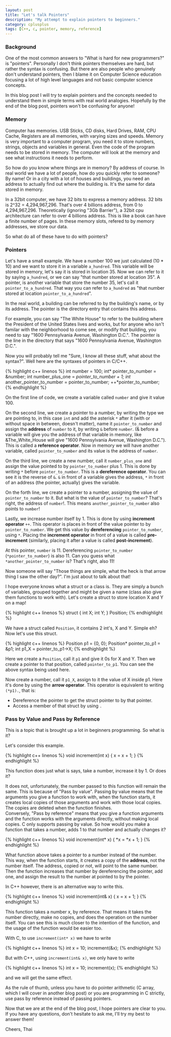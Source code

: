 ```yaml
---
layout: post
title: "Let's talk Pointers"
description: "My attempt to explain pointers to beginners."
category: cplusplus
tags: [C++, c, pointer, memory, reference]
---
```


<!-- Overview -->
<h3>Background</h3>

One of the most common answers to "What is hard for new programmers?" is "pointers". 
Personally I don't think pointers themselves are hard, but rather the syntax is confusing. 
But there are also people who genuinely don't understand pointers, then I blame it on Computer Science education focusing
a lot of high level languages and not basic computer science concepts.

In this blog post I will try to explain pointers and the concepts needed to understand them in simple terms with real world analogies.
Hopefully by the end of the blog post, pointers won't be confusing for anyone!

<h3>Memory</h3>
Computer has memories. USB Sticks, CD disks, Hard Drives, RAM, CPU Cache, Registers are all memories, with varying sizes and speeds.
Memory is very important to a computer program, you need it to store numbers, strings, objects and variables in general. 
Even the code of the program needs to be stored in memory. The computer will look at the memory and see what instructions it needs to perform.

So how do you know where things are in memory? By address of course. In real world we have a lot of people, how do you quickly refer to someone?
By name! Or in a city with a lot of houses and buildings, you need an address to actually find out where the building is. It's the same for data stored in memory.

In a 32bit computer, we have 32 bits to express a memory address. 32 bits is 2^32 = 4,294,967,296. That's over 4 billions address, from 0 to 4,294,967,296. Theoretically (ignoring "3Gb Barrier"), a 32bit cpu architecture can refer to over 4 billions address.
This is like a book can have a finite number of pages. In these memory slots, refered to by memory addresses, we store our data.

So what do all of these have to do with pointers?

<h3>Pointers</h3>

Let's have a small example. We have a number 100 we just calculated (10 * 10) and we want to store it in a variable ```a_hundred```.
This variable will be stored in memory, let's say it is stored in location 35. Now we can refer to it by saying ```a_hundred```, or we can say "that number stored at location 35".
A pointer, is another variable that store the number 35, let's call it ```pointer_to_a_hundred```. That way you can refer to ```a_hundred``` as "that number stored at location ```pointer_to_a_hundred```".

In the real world, a building can be referred to by the building's name, or by its address. The pointer is the directory entry that contains this address.

For example, you can say "The White House" to refer to the building where the President of the United States lives and works, but for anyone who isn't familar with the neighborhood to come see, or modify that building, you need to say "1600 Pennsylvania Avenue, Washington D.C.".
The pointer is the line in the directory that says "1600 Pennsylvania Avenue, Washington D.C.".

Now you will probably tell me "Sure, I know all these stuff, what about the syntax?". Well here are the syntaxes of pointers in C/C++.

{% highlight c++ linenos %}
int number = 100;
int* pointer_to_number = &number;
int number_plus_one = *pointer_to_number + 1;
int* another_pointer_to_number = pointer_to_number;
++*pointer_to_number;
{% endhighlight %}

On the first line of code, we create a variable called ```number``` and give it value 100. 

On the second line, we create a pointer to a number, by writing the type we are pointing to, in this case ```int``` and add the asterisk ```*``` after it (with or without space in between, doesn't matter),
name it ```pointer_to_number``` and assign the __address__ of ```number``` to it, by writing ```&``` before ```number```. (& before a variable will give you the address of that variable in memory, like &The_White_House will give "1600 Pennsylvania Avenue, Washington D.C.").
This is called a __reference operator__.
Now in memory we will have another variable, called ```pointer_to_number``` and its value is the address of ```number```.

On the third line, we create a new number, call it ```number_plus_one``` and assign the value pointed to by ```pointer_to_number``` plus 1. 
This is done by writing ```*``` before ```pointer_to_number```. This is a __dereference operator__. You can see it is the reverse of ```&```.
```&``` in front of a variable gives the address, ```*``` in front of an address (the pointer, actually) gives the variable.

On the forth line, we create a pointer to a number, assigning the value of ```pointer_to_number``` to it. But what is the value of ```pointer_to_number```?
That's right, the address of ```number```!. This means ```another_pointer_to_number``` also points to ```number```!

Lastly, we increase number itself by 1. This is done by using __increment operator__ ```++```. 
This operator is places in front of the value pointer to by ```pointer_to_number```. We get this value by __dereferencing__ ```pointer_to_number```, using ```*```.
Placing the __increment operator__ in front of a value is called __pre-increment__ (similarly, placing it after a value is called __post-increment__).

At this pointer, ```number``` is 11. Dereferencing ```pointer_to_number``` (```*pointer_to_number```) is also 11. Can you guess what ```*another_pointer_to_number``` is?
That's right, also 11!

Now someone will say "Those things are simple, what the heck is that arrow thing I saw the other day?". I'm just about to talk about that!

I hope everyone knows what a struct or a class is. They are simply a bunch of variables, grouped together and might be given a name (class also give them functions to work with). Let's create a struct to store location X and Y on a map!

{% highlight c++ linenos %}
struct
{
  int X;
  int Y;
} Position;
{% endhighlight %}

We have a struct called ```Position```, it contains 2 int's, X and Y. Simple eh?
Now let's use this struct.

{% highlight c++ linenos %}
Position p1 = {0, 0};
Position* pointer_to_p1 = &p1;
int p1_X = pointer_to_p1->X;
{% endhighlight %}

Here we create a ```Position```, call it ```p1``` and give it 0s for X and Y. Then we create a pointer to that position, called ```pointer_to_p1```. 
You can see the above syntax being used here.

Now create a number, call it ```p1_X```, assign to it the value of X inside p1. Here it's done by using the __arrow operator__.
This operator is equivalent to writing ```(*p1).```, that is:

- Dereference the pointer to get the struct pointer to by that pointer.
- Access a member of that struct by using ```.```

<h3>Pass by Value and Pass by Reference</h3>

This is a topic that is brought up a lot in beginners programming. So what is it?

Let's consider this example.

{% highlight c++ linenos %}
void increment(int x)
{
    x = x + 1;
}
{% endhighlight %}

This function does just what is says, take a number, increase it by 1. Or does it?

It does not, unfortunately, the number passed to this function will remain the same. This is because of "Pass by value". Passing by value means that the arguments you give a function to work with,
when the function starts, it creates local copies of those arguments and work with those local copies. The copies are deleted when the function finishes.  
Conversely, "Pass by reference" means that you give a function arguments and the function works with the arguments directly, without making local copies.
C only supports passing by value. So how would you make a function that takes a number, adds 1 to that number and actually changes it?

{% highlight c++ linenos %}
void increment(int* x)
{
    *x = *x + 1;
}
{% endhighlight %}

What function above takes a pointer to a number instead of the number. This way, when the function starts, it creates a copy of the __address__, not the number itself. The address, copied or not, will point to the same number.
Then the function increases that number by dereferencing the pointer, add one, and assign the result to the number at pointed to by the pointer.

In C++ however, there is an alternative way to write this.

{% highlight c++ linenos %}
void increment(int& x)
{
    x = x + 1;
}
{% endhighlight %}

This function takes a number x, by reference. That means it takes the number directly, make no copies, and does the operation on the number itself.
You can see this is much closer to the intention of the function, and the usage of the function would be easier too.

With C, to use ```increment(int* x)``` we have to write

{% highlight c++ linenos %}
int x = 10;
increment(&x);
{% endhighlight %}

But with C++, using  ```increment(int& x)```, we only have to write

{% highlight c++ linenos %}
int x = 10;
increment(x);
{% endhighlight %}

and we will get the same effect.

As the rule of thumb, unless you have to do pointer arithmetic (C array, which I will cover in another blog post) or you are programming in C strictly, use pass by reference instead of passing pointers.

Now that we are at the end of the blog post, I hope pointers are clear to you. If you have any questions, don't hesitate to ask me, I'll try my best to answer them!

Cheers,
Thai

